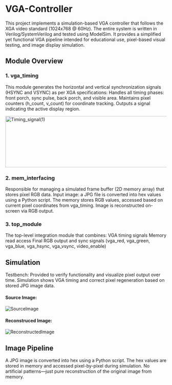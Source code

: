 # VGA-Controller
This project implements a simulation-based VGA controller that follows the XGA video standard (1024x768 @ 60Hz). The entire system is written in Verilog/SystemVerilog and tested using ModelSim. It provides a simplified yet functional VGA pipeline intended for educational use, pixel-based visual testing, and image display simulation.

## Module Overview

### 1. vga_timing
This module generates the horizontal and vertical synchronization signals (HSYNC and VSYNC) as per XGA specifications:
Handles all timing phases: front porch, sync pulse, back porch, and visible area.
Maintains pixel counters (h_count, v_count) for coordinate tracking.
Outputs a signal indicating the active display region.

<img width="940" height="160" alt="Timing_signal(1)" src="https://github.com/user-attachments/assets/5df862e4-42de-4e96-a1e0-586e1d09b475" />


### 2. mem_interfacing
Responsible for managing a simulated frame buffer (2D memory array) that stores pixel RGB data.
Input image: a JPG file is converted into hex values using a Python script.
The memory stores RGB values, accessed based on current pixel coordinates from vga_timing.
Image is reconstructed on-screen via RGB output.

### 3. top_module
The top-level integration module that combines:
VGA timing signals
Memory read access
Final RGB output and sync signals (vga_red, vga_green, vga_blue, vga_hsync, vga_vsync, video_enable)

## Simulation
Testbench: Provided to verify functionality and visualize pixel output over time.
Simulation shows VGA timing and correct pixel regeneration based on stored JPG image data.

#### Source Image:
![SourceImage](https://github.com/user-attachments/assets/01b7f0ce-cc65-4a03-836a-53499b0f35a2)

#### Reconstruced Image:
![ReconstructedImage](https://github.com/user-attachments/assets/f5381ac8-3473-4dd6-970a-810f506efda4)


## Image Pipeline
A JPG image is converted into hex using a Python script.
The hex values are stored in memory and accessed pixel-by-pixel during simulation.
No artificial patterns—just pure reconstruction of the original image from memory.

